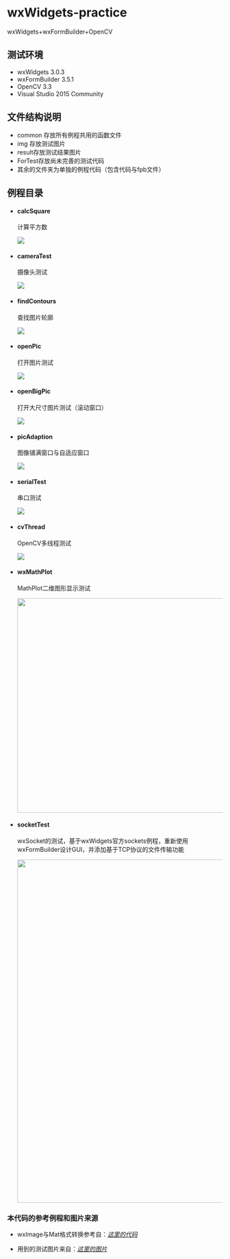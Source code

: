 # wxWidgets-practice
wxWidgets+wxFormBuilder+OpenCV

## 测试环境
* wxWidgets 3.0.3
* wxFormBuilder 3.5.1
* OpenCV 3.3
* Visual Studio 2015 Community

## 文件结构说明
* common 存放所有例程共用的函数文件
* img 存放测试图片
* result存放测试结果图片
* ForTest存放尚未完善的测试代码
* 其余的文件夹为单独的例程代码（包含代码与fpb文件）

## 例程目录

* #### calcSquare
  计算平方数

  ![](./result/calcSquare.png)

* #### cameraTest
  摄像头测试

  ![](./result/cameraTest.jpg)


* #### findContours
  查找图片轮廓

  ![](./result/findContours.jpg)

* #### openPic
  打开图片测试

  ![](./result/openPic.jpg)
  
* #### openBigPic
  打开大尺寸图片测试（滚动窗口）

  ![](./result/openBigPic.jpg)
  
* #### picAdaption
  图像铺满窗口与自适应窗口

  ![](./result/picAdaption.png)

* #### serialTest
  串口测试

  ![](./result/serialTest.png)
  
* #### cvThread
  OpenCV多线程测试

  ![](./result/cvThread.png)
  
* #### wxMathPlot
  MathPlot二维图形显示测试
  
  <div align="left"> <img src = "./result/mathplot.gif" width = '500' /></div>
  
* #### socketTest
  wxSocket的测试，基于wxWidgets官方sockets例程，重新使用wxFormBuilder设计GUI，并添加基于TCP协议的文件传输功能
  
  <div align="left"> <img src = "./result/socket.png" width = '800' /></div>

### 本代码的参考例程和图片来源
* wxImage与Mat格式转换参考自：[*这里的代码*](https://github.com/yan9a/wxwidgets/blob/master/minimalcv/util.h)

* 用到的测试图片来自：[*这里的图片*](https://github.com/SSARCandy/Coherent-Line-Drawing/tree/master/data)
